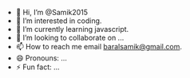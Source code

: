 - 👋 Hi, I’m @Samik2015
- 👀 I’m interested in coding.
- 🌱 I’m currently learning javascript.
- 💞️ I’m looking to collaborate on ...
- 📫 How to reach me email baralsamik@gmail.com.
- 😄 Pronouns: ...
- ⚡ Fun fact: ...

<!---
Samik2015/Samik2015 is a ✨ special ✨ repository because its `README.md` (this file) appears on your GitHub profile.
You can click the Preview link to take a look at your changes.
--->
